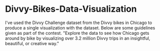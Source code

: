 # Divvy-Bikes-Data-Visualization

I've used the Divvy Challenge dataset from the Divvy bikes in Chicago to produce a single visualization with the dataset. 
Below are some guidelines given as part of the contest. 
"Explore the data to see how Chicago gets around by bike by visualizing over 3.2 million Divvy trips in an insightful, beautiful, 
or creative way."

